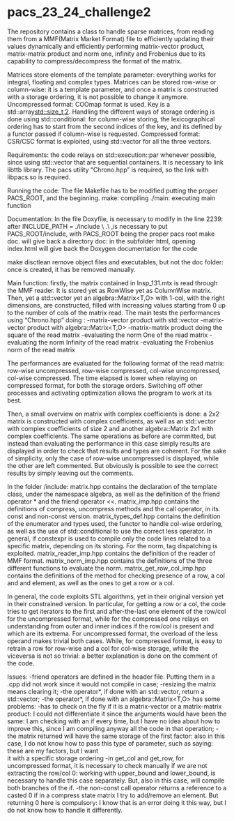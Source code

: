 # pacs_23_24_challenge2

The repository contains a class to handle sparse matrices, from reading them from a MMF(Matrix Market Format) file to efficiently updating their values dynamically and efficiently performing matrix-vector product, matrix-matrix product and norm one, infinity and Frobenius due to its capability to compress/decompress the format of the matrix.

Matrices store elements of the template parameter: everything works for integral, floating and complex types.
Matrices can be stored row-wise or column-wise: it is a template parameter, and once a matrix is constructed with a storage ordering, it is not possible to change it anymore.
Uncompressed format: COOmap format is used. Key is a std::array<std::size_t,2>. Handling the different ways of storage ordering is done using std::conditional: for column-wise storing, the lexicographical ordering has to start from the second indices of the key, and its defined by a functor passed if column-wise is requested.
Compressed format: CSR/CSC format is exploited, using std::vector for all the three vectors.

Requirements: the code relays on std::execution::par whenever possible, since using std::vector that are sequential containers. It is necessary to link libttb library.
			 The pacs utility “Chrono.hpp” is required, so the link with libpacs.so is required.


Running the code:
The file Makefile has to be modified putting the proper PACS_ROOT, and the beginning.
make: compiling
./main: executing main function

Documentation:
In the file Doxyfile, is necessary to modify in the line 2239: after  INCLUDE_PATH = ./include \ .\  ,is necessary to put PACS_ROOT/include, with PACS_ROOT being the proper pacs root
make doc. will give back a directory doc: in the subfolder html, opening index.html will give back the Doxygen documentation for the code

make disctlean remove object files and executables, but not the doc folder: once is created, it has be removed manually.


Main function: firstly, the matrix contained in lnsp_131.mtx is read through the MMF reader. It is stored yet as RowWise yet as ColumnWise matrix. Then, yet a std::vector yet an algebra::Matrix<T,O> with 1-col, with the right dimensions, are constructed, filled with increasing values starting from 0 up to the number of cols of the matrix read.
The main tests the performances using “Chrono.hpp” doing :
-matrix-vector product with std::vector 
-matrix-vector product with algebra::Matrix<T,O>
-matrix-matrix product doing the square of the read matrix
-evaluating the norm One of the read matrix
-evaluating the norm Infinity of the read matrix
-evaluating the Frobenius norm of the read matrix

The performances are evaluated for the following format of the read matrix: row-wise uncompressed, row-wise compressed, col-wise uncompressed, col-wise compressed. The time elapsed is lower when relaying on compressed format, for both the storage orders.
Switching off other processes and activating optimization allows the program to work at its best. 

Then, a small overview on matrix with complex coefficients is done: a 2x2 matrix is constructed with complex coefficients, as well as an std::vector with complex coefficients of size 2 and another algebra::Matrix 2x1 with complex coefficients.
The same operations as before are committed, but instead than evaluating the performance in this case simply results are displayed in order to check that results and types are coherent.
For the sake of simplicity, only the case of row-wise uncompressed is displayed, while the other are left commented. But obviously is possible to see the correct results by simply leaving out the comments.

In the folder /include:
matrix.hpp contains the declaration of the template class, under the namespace algebra, as well as the definition of the friend operator * and the friend operator <<.
matrix_imp.hpp contains the definitions of compress, uncompress methods and the call operator, in its const and non-const version.
matrix_types_def.hpp contains the definition of the enumerator and types used, the functor to handle col-wise ordering, as well as the use of std::conditional to use the correct less operator.
					In general, if constexpr is used to compile only the code lines related to a specific matrix, depending on its storing.
					For the norm, tag dispatching is exploited.
matrix_reader_imp.hpp contains the definition of the reader of MMF format.
matrix_norm_imp.hpp contains the definitions of the three different functions to evaluate the norm.
matrix_get_row_col_imp.hpp contains the definitions of the method for checking presence of a row, a col and and element, as well as the ones to get a row or a col.

In general, the code exploits STL algorithms, yet in their original version yet in their constrained version.
In particular, for getting a row or a col, the code tries to get iterators to the first and after-the-last one element of the row/col for the uncompressed format, while for the compressed one relays on understanding from outer and inner indices if the row/col is present and which are its extrema. 
For uncompressed format, the overload of the less operand makes trivial both cases.
While, for compressed format, is easy to retrain a row for row-wise and a col for col-wise storage, while the viceversa is not so trivial: a better explanation is done on the comment of the code.

Issues:
-friend operators are defined in the header file. Putting them in a .cpp did not work since it would not compile in case;
-resizing the matrix means clearing it;
-the operator*, if done with an std::vector, return a std::vector;
-the operator*, if done with an algebra::Matrix<T,O> has some problems:
			-has to check on the fly if it is a matrix-vector or a matrix-matrix product: I could not differentiate it since the arguments would have been the same: I am checking with an if every 				  time, but I have no idea about how to improve this, since I am compiling anyway all the code in that operation;
			-the matrix returned will have the same storage of the first factor: also in this case, I do not know how to pass this type of parameter, such as saying: these are my factors, but I want 				
			 it with a specific storage ordering
-in get_col and get_row, for uncompressed format, it is necessary to check manually if we are not extracting the row/col 0: working with upper_bound and lower_bound, is necessary to handle this case separately. But, also in this case, will compile both branches of the if.
-the non-const call operator returns a reference to a casted 0 if in a compress state matrix I try to add/remove an element. But returning 0 here is compulsory: I know that is an error doing it this way, but I do not know how to handle it differently.
